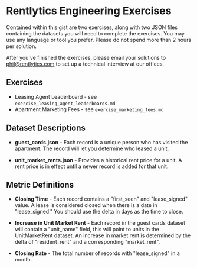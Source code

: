 # Rentlytics Engineering Exercises

Contained within this gist are two exercises, along with two JSON files containing the datasets you will need to complete the exercises.  You may use any language or tool you prefer.  Please do not spend more than 2 hours per solution.

After you've finished the exercises, please email your solutions to phil@rentlytics.com to set up a technical interview at our offices.

## Exercises
* Leasing Agent Leaderboard - see `exercise_leasing_agent_leaderboards.md`
* Apartment Marketing Fees - see `exercise_marketing_fees.md`

## Dataset Descriptions
* **guest_cards.json** - Each record is a unique person who has visited the apartment.  The record will let you determine who leased a unit.

* **unit_market_rents.json** - Provides a historical rent price for a unit.  A rent price is in effect until a newer record is added for that unit.

## Metric Definitions

* **Closing Time** - Each record contains a "first_seen" and "lease_signed" value.  A lease is considered closed when there is a date in "lease_signed."  You should use the delta in days as the time to close.

* **Increase in Unit Market Rent** - Each record in the guest cards dataset will contain a "unit_name" field, this will point to units in the UnitMarketRent dataset.  An increase in market rent is determined by the delta of "resident_rent" and a corresponding "market_rent".

* **Closing Rate** - The total number of records with "lease_signed" in a month.